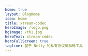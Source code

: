 ```yaml
---
home: true
layout: BlogHome
icon: home
title: xtream-codec
heroImage: /logo.png
bgImage: /th1.jpg
heroText: xtream-codec
heroFullScreen: true
tagline: 基于 Netty 的私有协议编解码工具
---
```

